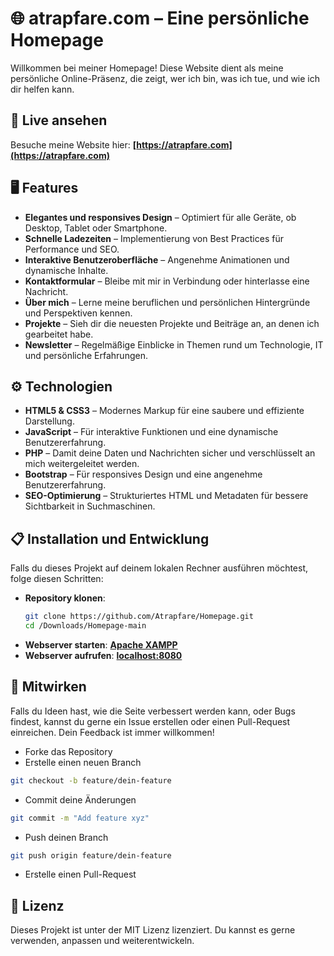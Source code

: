 # 🌐 atrapfare.com – Eine persönliche Homepage

Willkommen bei meiner Homepage! Diese Website dient als meine persönliche Online-Präsenz, die zeigt, wer ich bin, was ich tue, und wie ich dir helfen kann.

## 🚀 Live ansehen

Besuche meine Website hier: **[https://atrapfare.com](https://atrapfare.com)**

## 🖥️ Features

- **Elegantes und responsives Design** – Optimiert für alle Geräte, ob Desktop, Tablet oder Smartphone.
- **Schnelle Ladezeiten** – Implementierung von Best Practices für Performance und SEO.
- **Interaktive Benutzeroberfläche** – Angenehme Animationen und dynamische Inhalte.
- **Kontaktformular** – Bleibe mit mir in Verbindung oder hinterlasse eine Nachricht.
- **Über mich** – Lerne meine beruflichen und persönlichen Hintergründe und Perspektiven kennen.
- **Projekte** – Sieh dir die neuesten Projekte und Beiträge an, an denen ich gearbeitet habe.
- **Newsletter** – Regelmäßige Einblicke in Themen rund um Technologie, IT und persönliche Erfahrungen.

## ⚙️ Technologien

- **HTML5 & CSS3** – Modernes Markup für eine saubere und effiziente Darstellung.
- **JavaScript** – Für interaktive Funktionen und eine dynamische Benutzererfahrung.
- **PHP** – Damit deine Daten und Nachrichten sicher und verschlüsselt an mich weitergeleitet werden.
- **Bootstrap** – Für responsives Design und eine angenehme Benutzererfahrung.
- **SEO-Optimierung** – Strukturiertes HTML und Metadaten für bessere Sichtbarkeit in Suchmaschinen.
  
## 📋 Installation und Entwicklung

Falls du dieses Projekt auf deinem lokalen Rechner ausführen möchtest, folge diesen Schritten:

- **Repository klonen**:
   ```bash
   git clone https://github.com/Atrapfare/Homepage.git
   cd /Downloads/Homepage-main
   ```
- **Webserver starten**: **[Apache XAMPP](https://www.apachefriends.org/de/index.html)**
- **Webserver aufrufen**: **[localhost:8080](localhost:8080)**

## 🤝 Mitwirken
Falls du Ideen hast, wie die Seite verbessert werden kann, oder Bugs findest, kannst du gerne ein Issue erstellen oder einen Pull-Request einreichen. Dein Feedback ist immer willkommen!

- Forke das Repository
- Erstelle einen neuen Branch
```bash
git checkout -b feature/dein-feature
```
- Commit deine Änderungen
```bash
git commit -m "Add feature xyz"
```
- Push deinen Branch
```bash
git push origin feature/dein-feature
```
- Erstelle einen Pull-Request

## 📝 Lizenz
Dieses Projekt ist unter der MIT Lizenz lizenziert. Du kannst es gerne verwenden, anpassen und weiterentwickeln.

